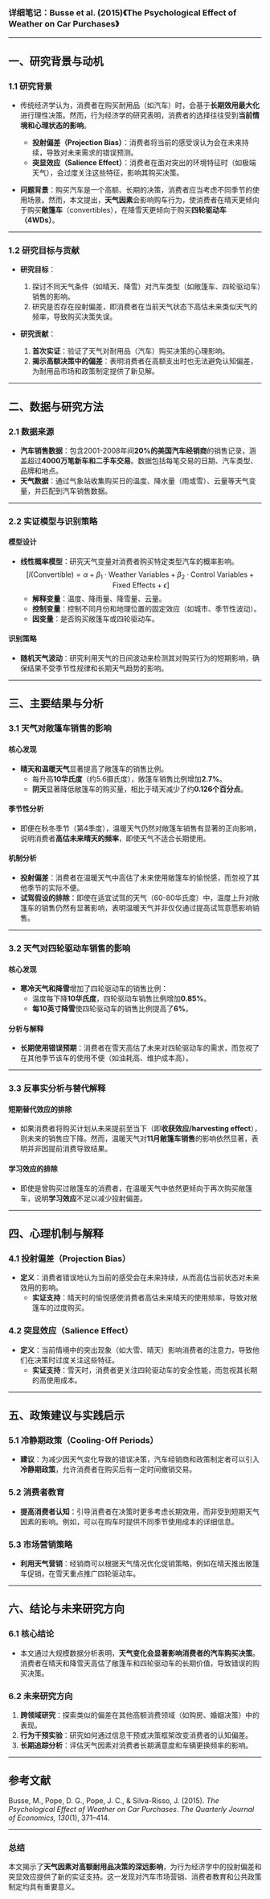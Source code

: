 ### **详细笔记：Busse et al. (2015)《The Psychological Effect of Weather on Car Purchases》**  

---

## **一、研究背景与动机**

### **1.1 研究背景**  
- 传统经济学认为，消费者在购买耐用品（如汽车）时，会基于**长期效用最大化**进行理性决策。然而，行为经济学的研究表明，消费者的选择往往受到**当前情境和心理状态的影响**。  
  - **投射偏差（Projection Bias）**：消费者将当前的感受误认为会在未来持续，导致对未来需求的错误预测。  
  - **突显效应（Salience Effect）**：消费者在面对突出的环境特征时（如极端天气），会过度关注这些特征，影响其购买决策。

- **问题背景**：购买汽车是一个高额、长期的决策，消费者应当考虑不同季节的使用场景。然而，本文提出，**天气因素**会影响购车行为，使消费者在晴天更倾向于购买**敞篷车**（convertibles），在降雪天更倾向于购买**四轮驱动车（4WDs）**。

---

### **1.2 研究目标与贡献**
- **研究目标**：
  1. 探讨不同天气条件（如晴天、降雪）对汽车类型（如敞篷车、四轮驱动车）销售的影响。
  2. 研究是否存在投射偏差，即消费者在当前天气状态下高估未来类似天气的频率，导致购买决策失误。
  
- **研究贡献**：
  1. **首次实证**：验证了天气对耐用品（汽车）购买决策的心理影响。
  2. **揭示高额决策中的偏差**：表明消费者在高额支出时也无法避免认知偏差，为耐用品市场和政策制定提供了新见解。

---

## **二、数据与研究方法**

### **2.1 数据来源**
- **汽车销售数据**：包含2001-2008年间**20%的美国汽车经销商**的销售记录，涵盖超过**4000万笔新车和二手车交易**。数据包括每笔交易的日期、汽车类型、品牌和地点。  
- **天气数据**：通过气象站收集购买日的温度、降水量（雨或雪）、云量等天气变量，并匹配到汽车销售数据。

---

### **2.2 实证模型与识别策略**

#### **模型设计**
- **线性概率模型**：研究天气变量对消费者购买特定类型汽车的概率影响。  
  $$[
  I(\text{Convertible}) = \alpha + \beta_1 \cdot \text{Weather Variables} + \beta_2 \cdot \text{Control Variables} + \text{Fixed Effects} + \epsilon
  ]$$
  - **解释变量**：温度、降雨量、降雪量、云量。  
  - **控制变量**：控制不同月份和地理位置的固定效应（如城市、季节性波动）。  
  - **因变量**：是否购买敞篷车或四轮驱动车。

#### **识别策略**
- **随机天气波动**：研究利用天气的日间波动来检测其对购买行为的短期影响，确保结果不受季节性规律和长期天气趋势的影响。

---

## **三、主要结果与分析**

### **3.1 天气对敞篷车销售的影响**

#### **核心发现**
- **晴天和温暖天气**显著提高了敞篷车的销售比例。  
  - 每升高**10华氏度**（约5.6摄氏度），敞篷车销售比例增加**2.7%**。  
  - **阴天**显著降低敞篷车的购买量，相比于晴天减少了约**0.126个百分点**。

#### **季节性分析**
- 即便在秋冬季节（第4季度），温暖天气仍然对敞篷车销售有显著的正向影响，说明消费者**高估未来晴天的频率**，即使天气不适合长期使用。

#### **机制分析**  
- **投射偏差**：消费者在温暖天气中高估了未来使用敞篷车的愉悦感，而忽视了其他季节的实际不便。  
- **试驾假设的排除**：即使在适宜试驾的天气（60-80华氏度）中，温度上升对敞篷车的销售仍然有显著影响，表明温暖天气并非仅仅通过提高试驾意愿影响销售。

---

### **3.2 天气对四轮驱动车销售的影响**

#### **核心发现**
- **寒冷天气和降雪**增加了四轮驱动车的销售比例：
  - 温度每下降**10华氏度**，四轮驱动车销售比例增加**0.85%**。  
  - **每10英寸降雪**使四轮驱动车的销售比例提高了**6%**。

#### **分析与解释**
- **长期使用错误预期**：消费者在雪天高估了未来对四轮驱动车的需求，而忽视了在其他季节该车的使用不便（如油耗高、维护成本高）。

---

### **3.3 反事实分析与替代解释**

#### **短期替代效应的排除**
- 如果消费者将购买计划从未来提前至当下（即**收获效应/harvesting effect**），则未来的销售应下降。然而，温暖天气对**11月敞篷车销售**的影响依然显著，表明并非因提前消费导致结果。

#### **学习效应的排除**
- 即使是曾购买过敞篷车的消费者，在温暖天气中依然更倾向于再次购买敞篷车，说明**学习效应**不足以减少投射偏差。

---

## **四、心理机制与解释**

### **4.1 投射偏差（Projection Bias）**
- **定义**：消费者错误地认为当前的感受会在未来持续，从而高估当前状态对未来效用的影响。  
  - **实证支持**：晴天时的愉悦感使消费者高估未来晴天的使用频率，导致对敞篷车的过度购买。

### **4.2 突显效应（Salience Effect）**
- **定义**：当前情境中的突出现象（如大雪、晴天）影响消费者的注意力，导致他们在决策时过度关注这些特征。
  - **实证支持**：雪天时，消费者更关注四轮驱动车的安全性能，而忽视其长期的高使用成本。

---

## **五、政策建议与实践启示**

### **5.1 冷静期政策（Cooling-Off Periods）**
- **建议**：为减少因天气变化导致的错误决策，汽车经销商和政策制定者可以引入**冷静期政策**，允许消费者在购买后有一定时间撤销交易。

### **5.2 消费者教育**
- **提高消费者认知**：引导消费者在决策时更多考虑长期效用，而非受到短期天气因素的影响。例如，可以在购车时提供不同季节使用成本的详细信息。

### **5.3 市场营销策略**
- **利用天气营销**：经销商可以根据天气情况优化促销策略，例如在晴天推出敞篷车促销，在雪天重点推广四轮驱动车。

---

## **六、结论与未来研究方向**

### **6.1 核心结论**
- 本文通过大规模数据分析表明，**天气变化会显著影响消费者的汽车购买决策**。消费者在晴天和降雪天高估了敞篷车和四轮驱动车的长期价值，导致错误的购买决策。

### **6.2 未来研究方向**
1. **跨领域研究**：探索类似的偏差在其他高额消费领域（如购房、婚姻决策）中的表现。  
2. **行为干预实验**：研究如何通过信息干预或决策框架改变消费者的认知偏差。  
3. **长期追踪分析**：评估天气因素对消费者长期满意度和车辆更换频率的影响。

---

## **参考文献**
Busse, M., Pope, D. G., Pope, J. C., & Silva-Risso, J. (2015). *The Psychological Effect of Weather on Car Purchases*. *The Quarterly Journal of Economics, 130*(1), 371–414.

---

### **总结**
本文揭示了**天气因素对高额耐用品决策的深远影响**，为行为经济学中的投射偏差和突显效应提供了新的实证支持。这一发现对汽车市场营销、消费者教育和公共政策制定均具有重要意义。